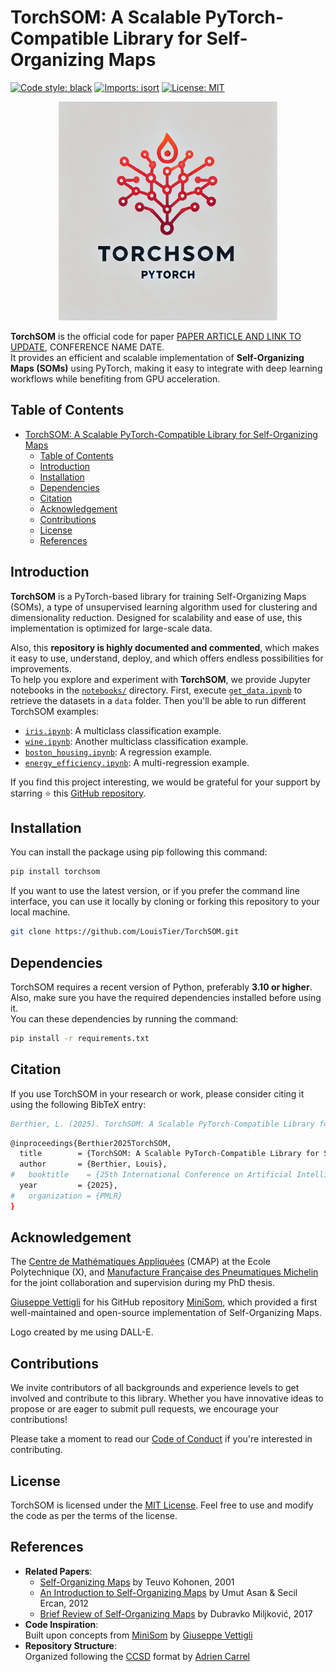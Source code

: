 # TorchSOM: A Scalable PyTorch-Compatible Library for Self-Organizing Maps

[![Code style: black](https://img.shields.io/badge/code%20style-black-000000.svg)](https://github.com/psf/black)
[![Imports: isort](https://img.shields.io/badge/%20imports-isort-%231674b1?style=flat&labelColor=ef8336)](https://pycqa.github.io/isort/)
[![License: MIT](https://img.shields.io/badge/License-MIT-red.svg)](https://opensource.org/licenses/MIT)

<p align="center">
    <img src="logos/logo4.jpg" alt="TorchSOM_logo" width="350"/>
</p>

**TorchSOM** is the official code for
paper [PAPER ARTICLE AND LINK TO UPDATE](), CONFERENCE NAME DATE.  
It provides an efficient and scalable implementation of **Self-Organizing Maps (SOMs)** using PyTorch, making it easy to integrate with deep learning workflows while benefiting from GPU acceleration.




## Table of Contents

- [TorchSOM: A Scalable PyTorch-Compatible Library for Self-Organizing Maps](#torchsom-a-scalable-pytorch-compatible-library-for-self-organizing-maps)
    - [Table of Contents](#table-of-contents)
    - [Introduction](#introduction)
    - [Installation](#installation)
        <!-- - [Using pip](#using-pip)
        - [Manually](#manually) -->
    - [Dependencies](#dependencies)
    <!-- - [Documentation](#documentation) -->
    - [Citation](#citation)
    - [Acknowledgement](#acknowledgement)
    - [Contributions](#contributions)
    - [License](#license)
    - [References](#references)



## Introduction

**TorchSOM** is a PyTorch-based library for training Self-Organizing Maps (SOMs), a type of unsupervised learning algorithm used for clustering and dimensionality reduction. Designed for scalability and ease of use, this implementation is optimized for large-scale data.

Also, this **repository is highly documented and commented**, which makes it easy to use, understand, deploy, and which offers endless possibilities for improvements.  
To help you explore and experiment with **TorchSOM**, we provide Jupyter notebooks in the [```notebooks/```](https://github.com/LouisTier/TorchSOM/tree/main/notebooks) directory. First, execute [```get_data.ipynb```](https://github.com/LouisTier/TorchSOM/tree/main/notebooks/get_data.ipynb) to retrieve the datasets in a ```data``` folder. Then you'll be able to run different TorchSOM examples:
- [```iris.ipynb```](https://github.com/LouisTier/TorchSOM/tree/main/notebooks/iris.ipynb): A multiclass classification example.
- [```wine.ipynb```](https://github.com/LouisTier/TorchSOM/tree/main/notebooks/wine.ipynb): Another multiclass classification example.
- [```boston_housing.ipynb```](https://github.com/LouisTier/TorchSOM/tree/main/notebooks/boston_housing.ipynb): A regression example.
- [```energy_efficiency.ipynb```](https://github.com/LouisTier/TorchSOM/tree/main/notebooks/energy_efficiency.ipynb): A multi-regression example.

If you find this project interesting, we would be grateful for your support by starring ⭐ this [GitHub repository](https://github.com/LouisTier/TorchSOM).



## Installation

You can install the package using pip following this command:

```bash
pip install torchsom
```

If you want to use the latest version, or if you prefer the command line interface, you can use it locally by cloning or forking this repository to your local machine.

```bash
git clone https://github.com/LouisTier/TorchSOM.git
```



## Dependencies

TorchSOM requires a recent version of Python, preferably **3.10 or higher**. Also, make sure you have the required dependencies installed before using it.  
You can these dependencies by running the command:
```bash
pip install -r requirements.txt
```



<!-- ## Documentation

Here is the link to the documentation of this library: [https://ccsd.readthedocs.io/en/latest/](https://ccsd.readthedocs.io/en/latest/). It contains more information regarding all the classes and functions of this package. -->



## Citation

If you use TorchSOM in your research or work, please consider citing it using the following BibTeX entry:

```bibtex
Berthier, L. (2025). TorchSOM: A Scalable PyTorch-Compatible Library for Self-Organizing Maps. (Version 1.0.0) [Computer software]. https://github.com/LouisTier/TorchSOM
```

``` bash
@inproceedings{Berthier2025TorchSOM,
  title        = {TorchSOM: A Scalable PyTorch-Compatible Library for Self-Organizing Maps},
  author       = {Berthier, Louis},
#   booktitle    = {25th International Conference on Artificial Intelligence and Statistics},
  year         = {2025},
#   organization = {PMLR}
}
```



## Acknowledgement

The [Centre de Mathématiques Appliquées](https://cmap.ip-paris.fr/) (CMAP) at the Ecole Polytechnique (X), and [Manufacture Française des Pneumatiques Michelin](https://www.michelin.fr/) for the joint collaboration and supervision during my PhD thesis.

[Giuseppe Vettigli](https://github.com/JustGlowing) for his GitHub repository [MiniSom](https://github.com/JustGlowing/minisom), which provided a first well-maintained and open-source implementation of Self-Organizing Maps.

Logo created by me using DALL-E.



## Contributions

We invite contributors of all backgrounds and experience levels to get involved and contribute to this library. Whether you have innovative ideas to propose or are eager to submit pull requests, we encourage your contributions!

Please take a moment to read our [Code of Conduct](https://github.com/LouisTier/TorchSOM/CODE_OF_CONDUCT.md) if you're interested in contributing.



## License

TorchSOM is licensed under the [MIT License](https://opensource.org/licenses/MIT). Feel free to use and modify the code as per the terms of the license.



## References

- **Related Papers**:
    - [Self-Organizing Maps](https://link.springer.com/book/10.1007/978-3-642-56927-2) by Teuvo Kohonen, 2001
    - [An Introduction to Self-Organizing Maps](https://link.springer.com/chapter/10.2991/978-94-91216-77-0_14) by Umut Asan & Secil Ercan, 2012
    - [Brief Review of Self-Organizing Maps](https://www.researchgate.net/publication/317339061_Brief_Review_of_Self-Organizing_Maps) by Dubravko Miljković, 2017
- **Code Inspiration**:  
    Built upon concepts from [MiniSom](https://github.com/JustGlowing/minisom) by [Giuseppe Vettigli](https://github.com/JustGlowing)
- **Repository Structure**:  
    Organized following the [CCSD](https://github.com/AdrienC21/CCSD) format by [Adrien Carrel](https://github.com/AdrienC21)





<!-- TO CHECK when swtiching from private to open repo

[![visitors](https://visitor-badge.laobi.icu/badge?page_id=LouisTier.TorchSOM&right_color=%23FFA500)](https://github.com/LouisTier/TorchSOM/)
[![Downloads](https://static.pepy.tech/badge/torch_som)](https://pepy.tech/project/torch_som)

-->

<!-- NOT SURE to keep

[![pypi version](https://img.shields.io/pypi/v/ccsd.svg)](https://pypi.python.org/pypi/ccsd)
[![Documentation Status](https://readthedocs.org/projects/ccsd/badge/?version=latest)](https://ccsd.readthedocs.io/en/latest/?badge=latest)
[![Python versions](https://img.shields.io/badge/python-3.10%20%7C%203.11-blue)](https://pypi.python.org/pypi/ccsd)
[![Test](https://github.com/AdrienC21/CCSD/actions/workflows/test.yml/badge.svg)](https://github.com/AdrienC21/CCSD/actions/workflows/test.yml)
[![Lint](https://github.com/AdrienC21/CCSD/actions/workflows/lint.yml/badge.svg)](https://github.com/AdrienC21/CCSD/actions/workflows/lint.yml)
[![Codecov](https://codecov.io/gh/AdrienC21/CCSD/branch/main/graph/badge.svg)](https://app.codecov.io/gh/AdrienC21/CCSD) 
-->



